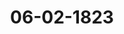 ---  
schema: default  
title: 06-02-1823  
organization: Team Charlie  
notes: "<p>Description</p><p>Erste Sitzung.

Geschehen, Frankfurt den 6. Februar 1823.

In Gegenwart

Von Seiten Oesterreichs: des von dem Kaiserlich=Königlichen präsidirenden Gesandten

Herrn Grafen von Buol=Schauenstein, substituirten Königlich=Sächsischen

Gesandten, Herrn von Carlowiz;

Von Seiten Preussens: des Königlichen wirklichen geheimen Staats= und Cabinets=

Ministers, Herrn Grafen von der Goltz;

Von Seiten Baierns: des Königlichen wirklichen Staatsraths, Herrn von Pfeffel;

Von Seiten Sachsens: des Königlichen Geheimen Raths, Herrn von Carlowiz;

Von Seiten Hannovers: des Königlichen Geheimen Raths, Herrn von Hammerstein;

Von Seiten Würtembergs: des Königlichen Herrn Staatsministers, Freiherrn von

Wangenheim;

Von Seiten Badens: des von dem Großherzoglich=Badischen Herrn Gesandten, Frei=

herrn von Blittersdorff, substituirten Königlich=Baierischen Gesandten, Herrn

von Pfeffel;

Von Seiten Kurbessens: des Kurfürstlichen Geheimen Raths und Kammerherrn, Herrn

von Lepel;

Von Seiten des Großherzogthums Hessen: des Großherzoglichen Geheimen Raths,

Herrn von Harnier;

Von Seiten Dänemarks, wegen Holstein und Lauenburg: des Königlich=Dänischen

geheimen Conferenzraths, Herrn Grafen von Eyben;

Von Seiten der Niederlande, wegen des Grosberzogthums Luxemburg: des

Königlich=Niederländischen Generallieutenants, Herrn Grafen von Grünne;

Von Seiten der Großherzoglich= und Herzoglich=Sächsischen Häuser: des

Großherzoglich= und Herzoglich=Sächsischen wirklichen Geheimen Raths, Herrn

Grafen von Beust;Von Seiten Braunschweigs und Nassau's: des Herzoglich=Nassauischen Herrn Staats=

ministers, Freiherrn von Marschall:

Von Seiten von Mecklenburg=Schwerin und Mecklenburg=Strelitz: des Groß=

herzoglich=Mecklenburg=Strelitzischen Staatsministers, Herrn von Pentz;

Von Seiten Holstein=Oldenburgs, Anhalts und Schwarzburgs: des Herzoglich

Holstein=Oldenburgischen Kammerherrn, Herrn von Both;

Von Seiten von Hohenzollern, Liechtenstein, Reuß, Schaumburg=Lippe,

Lippe und Waldeck: des Großherzoglich=Hessischen Herrn Geheimen Raths,

Freiherrn von Leonhardi;

Von Seiten der freien Städte, Lübeck, Frankfurt, Bremen und Hamburg,

des Herrn Syndicus Dr. Curtius;

und meiner, des Kaiserlich=Oesterreichischen wirklichen Hofraths und Canzlei=Directors,

Freiherrn von Handel.

</p><p>§.1</p><p>Substitutionen.

Der Königlich=Sächsische Gesandte, Herr von Carlowiz, zeigt an, daß er

noch ferner von dem Kaiserlich=Königlichen präsidirenden Gesandten, Herrn Grafen von

Buol=Schauenstein, substituirt sey.

Nicht minder habe er zu eröffnen, daß der Königlich=Baierische Herr Gesandte von

Pfeffel für den Herrn Bundestagsgesandten Freiherrn von Blittersdorff die Groß=

herzoglich=Badische Stimme führe.</p><p>§.2</p><p>Mittheilungen von Oesterreich, Rußland und Preussen, über die Resul

tate des Congresses von Verona, 4822.

Der einstweilige Stellvertreter des Präsidii. Die allerhöchsten Höfe von

Oesterreich, Preussen und Rußland haben sich bewogen gefunden, am Schlusse der Confe=

renzen zu Verona an ihre sämmtlichen diplomatischen Agenten eine Circular=Depesche zu

erlassen, um die Regierungen, bei welchen dieselben accreditirt sind, sowohl mit den Re=

sultaten jener Conferenzen, als mit den von den allerhöchsten Monarchen, in unmittelbarer

Beziehung auf die gegenwärtige Lage von Europa, von Neuem ausgesprochenen Grund=

sätzen und Gesinnungen bekannt zu machen. Hiernach hat der Kaiserlich=Königlich=Oester=

reichische allerhöchste Hof mich beauftragt, dieselbe Mittheilung in dessen Namen an die hoheBundesversammlung zu bringen. Zugleich bin ich durch den Königlich=Preussischen Bundes=

tagsgesandten, Herrn Staats= und Cabinets=Minister Grafen von der Goltz, und den,

bei dem durchlauchtigsten Bunde accreditirten, ausserordentlichen Gesandten und bevollmächtig=

ten Minister des Kaiserlich=Russischen Hofes, Herrn wirklichen Geheimen Rath Freiherrn

von Anstett, zu einer ebenmäsigen Mittheilung veranlaßt worden.

Der hohen Bundesversammlung werden diese Circular=Depeschen, nebst der von der

Kaiserlich=Russischen Gesandtschaft empfangenen Begleitungsnote, hier vorgelegt.

Circulaire.

Véronc le 14 Décembre 1822.

« Mon etc. etc.

«Vous avez été instruit par les pièces qui Vous furent adressées au moment de

la clôture des Conférences de Laibach au mois de Mai 1821, que la réunion des

Monarques Alliés et de Leurs Cabinets se renouvelerait dans le courant de l'année

1822, et que l'on y prendrait en considération le terme à fixer aux mesures qui

sur les propositions des Cours de Naples et de Turin, et de l'aveu de toutes les

Cours d'Italie, avaient été jugées nécessaires pour raffermir la tranquillité de la

Péninsule après les funestes évènemens des années 1820 et 1821.

«Cette réunion vient d'avoir lieu et nous allons Vous en faire connaître les

principaux résultats.

« D'après la Convention signée à Novare le 24 Juillet 1821, l'occupation d'une

ligne militaire duns le Piémont par un corps de troupes auxiliaires, avait été éven-

tuellement sixée à une année de durée, sauf à examiner lors de la réunion de 1822

si la situation du l'ays permettrait de la faire cesser ou rendrait nécessaire de la

prolonger.

«Les Plénipotentiaires des Cours signataires de la Convention de Novare, se.

sont livrés à cet examen conjointement avec le Plénipotentiaire de S. M. le Roi de

Sardaigne; et il a été reconnu que l'assistance d'une force alliée n'était plus néces

saire pour le maintien de la tranquillité du Piémont. S. M. le Roi de Sardaigne avant

indiqué Elle-même les termes qu Elle jugeait convenable de fixer pour la retraite

successive des troupes auxiliaires, les Souverains alliés ont accédé à Ses proposi

tions, et il a été arrêté par une nouvelle Convention, que la sortie de ces troupes

du Piémont commencerait dès le 31 Décembre de l'année présente, et serait défini

tivement terminée par la remise de la forteresse d'Alessandrie, au 30 Septembre 1823.« D'un autre côté, S. M. le Roi des Deux-Siciles a fait déclarer aux Trois Cours

qui avaient eu part à la Convention signée à Naples le 18 Octobre, que l'état actue

de Son pays Lui permettait de proposer une diminution dans le nombre des troupes

auxiliaires stationnées dans diftérentes parties du Royaume. Les Souverains Alliés

n'ont pas hésité à se prêter à cette proposition; et l'armée d'occupation du Ro

vaume des Deux-Siciles sera dans le plus court délai diminuée de dix-sept-mille

hommes.

« Ainsi s'est réalisée, autant que les événemens ont répondu aux voeux des

Monarques, la déclaration faite au moment de la clôture du Congrès de Laibach:

«« Que loin de vouloir prolonger au delà des limites d'une stricte nécessité, Leur

««intervention dans les affaires d'Italie, Leurs Majestés désiraient bien sincèrement,

««que l'état des choses qui Leur avait imposé ce pénible devoir, vint à cesser le

«« plutôt possible et ne se reproduisit jamais»». — Ainsi s'évanouissent les fausses

alarmes, les interprétations hostiles, les prédictions sinistres, que l'ignorauce et la

mauvaise foi avaient fait rétentir en Europe, pour égarer l'opinion des peuples sur

les intentions franches et loyales des Monarques! Aucune vue secrête, aucun calcul

d'ambition ni d'intérêt n'avait eu part aux résolutions qu' une nécessité impérieuse

Leur avait dictée en 1821; résister à la révolution; prévenir les désordres, les

crimes, les calamités innombrables qu'elle appellait sut l'lalie toute entière; y

rétablir l'ordre et la paix ; fournir aux Gouvernemens légitimes l'appui qu'ils étaient

en droit de réclamer; — tel a été l'unique objet des pensées et des efforts des

Monarques. A mesure que cet objet s'accomplit, Ils retirent et retireront des

secours, qu'un besoin trop réel avait seul pu provoquer et justifier; heureux de

pouvoir abandonner aux Princes que la Providenre en a chargés, le soin de veiller

à la sûreté et à la tranquillité de Leurs peuples, et d'enlever ainsi à la malveillance

jusqu' au dernier prétexte dont elle ait pu se servir pour répaudre des doutes sur

l'indépendance des Souverains de l'Italie.

« Le but du Congrès de Vérone, tel qu'un engagement positif l'avait désigné,

aurait été rempli par les résolutions adoptées pour le soulagement de l'ltalie.

Mais les Souverains et les Cabinets réunis n'ont pu se dispenser de porter leurs

regards sur deux graves complicatious, dont le développement les avait constam-

ment occupés depuis la réunion de Laibach.

« Un évènement d'une importance majeure avait éclaté vers la fin de cette

dernière réunion. Ce que le génie révolutionnaire avait commencé dans la

Péninsule Occidentale, ce qu'il avait tenté en Italie, il était parvenu à l'exécuteraux extrémités orientales de l'Europe. A l'époque même où les révoltes militaires

de Naples et de Turin cédèrent à l'approche d'unc force régulière, le brandon de

l'insurrection fut lancé au milieu de l'Empire Ottoman. La coincidence des évè

nemens ne pouvait laisser aucun doute sur l'identité de leur origine. Le même

mal se reproduisant sur tant de points divers et toujours avec des formes et un

langage analogues, quoique sous des prétextes différens, trahisait trop évidem-

ment le foyer commun d'où il était sorti. Les hommes qui avaient dirigé ce

mouvement, s'étaient flattés d'en tirer parti, pour semer la division dans les con

seils des Puissances, et pour neutraliser les lorces que de nouveaux dangers pou

vaient appeler sur d'autres points de l'Europe. Cet espoir fut trompé. Les

Monarques décidés à repousser le principe de la révolte, en quelque licu et sous

quelque forme qu'il se montrât, se hâtèrent de le frapper d'une égale et unanime

réprobation. Invariablement occupés du grand objet de Leurs sollicitudes com

munes, Ils sûrent résister à toute considération qui aurait pu les détourner de

leur route; mais écoutant en même temps la voix de Leur conscience et d'un

devoir sacré, Ils plaidèrent la cause de l'humanité, en faveur des victimes d'une

entreprise aussi irréfléchie que coupable.

« Les nombreuses communications confidentielles qui ont eu lieu entre les

cinq Cours pendant cette époque, une des plus mémorables de leur Alliance,

ayant placé les questions de l'Orient sur une base d'unanimité et d'accord com

plêtement satisfaisante, Leur réunion à Véronc n'a eu qu'à consacrer et à confir

mer ces résultats, et les Puissances amies de la Russie peuvent se flatter, qu'elles

feront disparaître par des démarches communes les obstacles qui ont pu retarder

l'accomplissement définitif de Leurs voeux.

D'autres évènemens dignes de toute la sollicitude des Monarques ont fixe

Leurs vues sur la position déplorable de la Péninsule occidentale de l'Europe.

« L'Espagne subit le sort réservé à tous les pays, qui ont eu le malheur de

chercher le bien dans des voies qui n'y conduisent jamais. Elle parcourt au

jourd'hui le cercle fatal de sa révolution; d'une révolution que des siommes éga-

rés ou pervers ont prétendu représenter comme un bienfait, comme le triomphe

même d'un siècle de lumières. Tous les Gouvernemens ont été témoins des ellorts

que ces hommes ont faits pour persuader à Leurs contemporaus, que cette révo-

lution était le fruit nécessaire et heureux des progrés de la civilisation, et le moyen

par lequel elle a été opérée et souteuue, le plus bel élan d'un patriotisme géné-

reux. Si la civilisation pouvait avoir pour but la destruction de la société, et s'il

Protok. d. d. Bundekvers. XV. Bd.était permis d'admettre que la force militaire pût s'emparer impunément de la di

rection des Empires dont elle n'est appelée qu'à maintenir la paix intérieure et

extérieure, certes, la révolution Espagnole aurait des tîtres à l'admiration des siè

cles, et la révolte militaire de l'ile de Léon pourrait servir de modèle aux résor-

mateurs. Mais la vérité n'a pas tardé à reprendre ses droits, et l'Espagne a fourni

aux dépens de son bonheur et de sa gloire un triste exemple de plus des consé

quences infaillibles de tout attentat contre les lois éternelles du monde moral.

«Le pouvoir légitime enchaîné et servant lui-même d'instrument pour renver

ser tous les droits et toutes les libertés légales; toutes les classes de la popula-

tion bouleversées par le mouvement révolutionnaire; l'arbitraire et l'oppression

exercés sous les formes de la loi; un Royaume livré à tous les genres de convul

sion et de désordre; de riches colonies justifiant leur émancipation par les mêmes

maximes sur lesquelles la mère-patrie a fondé son droit public, et qu'elle tente

rait en vain de condamner dans un autre hémisphère; la guerre civile consumant

les dernières ressources de l'Etat; — tel est le tableau que nous présente la

situation actuelle de l'Espagne; tels sont les malheurs qui asfligent un peuple

loyal et digne d'un meilleur sort; telle est enfin la cause directe des justes inquié

tudes que tant d'élémens réunis de troubles et de confusion ont dû iuspirer aux

pays immédiatement en contact avec la Péninsule. Si jamais il s'est élevé au sein

de la civilisation une Puissance ennemie des principes conservateurs, ennemie sur

tout de ceux qui font la base de l'Alliance Européenne, c'est l'Espagne dans sa

désorganisation présente.

«Les Monarques auraient-ils pu contempler avec indisférence tant de maux

accumulés sur un pays, et accompagnés de tant de dangers pour les autres?

N'ayant à consulter dans cette grave question que leur propre jugement et Leur

propre conscience, Ils ont dû se demander si, dans un état de choses que chaque

jour menace de rendre plus cruel et plus alarmant, il leur était permis de rester

spectateurs tranquilles, de prêter même par la présence de leurs Représentans, la

fausse couleur d'unc approbation tacite aux actes d'une faction déterminée à tout

entreprendre pour conserver son funeste pouvoir. Leur décision n'a pu être

douteuse. Leurs Missions ont reçu l'ordre de quitter la Péninsule.

«Quelques puissent être les suites de cette démarche, les Monarques auront

prouvé à l'Europe, que rien ne peut les engager à reculer devant une deler-

mination sanctionnée par Leur conviction intime. Plus Ils vouent d'amitié à S. M.

Catholique et d'intérêt au bien-être d'une Nation, que tant de vertus et de grandeur ont distinguée dans plus d'une époque de son histoire, et plus Ils ont senti

la nécessité de prendre le parti auquel Ils se sont arrêtés, et qu'ils sauront sou

tenir.

« Vous Vous convaincrez par le précédent Exposé, que les principes qui ont

onstamment guidé les Monarques dans les grandes questions d'ordre et de sta

bilité, auxquelles les événemens de nos jours ont donné une si haute importance,

n'ont point été démentis dans leurs dernières transactions. Leur union essentielle

ment fondée sur ces principes, loin de s'affaiblir acquiert d'époque en époque plus

de cohésion et de force. Il serait superflu de venger encore la loyauté et la

bienveillance de leurs intentions contre de méprisables calomnies que chaque jour

l'évidence des faits reduit à leur juste valeur. L'Europe entière doit enfin re

connaître, que la marche suivie par les Monarques est également en harmonie

avec l'indépendance et la force des Gouvernemens, et avec les intérêts bien

entendus des peuples. Ils ne regardent comme ennemis que ceux qui conspirent

contre l'autorité légitime des uns et en imposent à la bonne foi des autres, pour

les entraîner dans un abime commun. Les voeus des Monarques ne sont dirigés

que vers la paix; mais cette paix, bien que solidement établie entre les Puissances,

ne peut répandre sur la Société la plénitude de ses bienfaits, tant que la fermen

tation qui agite encore les esprits dans plus d'un pays, sera entretenue par les

suggestions perfides et par les tentatives criminelles d'une faction, qui ne veut que

révolutions et bouleversemens; tant que les Chefs et les instrumens de cette fac

tion, soit qu'ils marchent à front découvert, attaquant les trônes et les institutions,

soit qu'ils travaillent dans les ténèbres, organisant des projets sinistres, préparant

des complots ou empoisonnant l'opinion publique, ne cesseront de tourmenter les

peuples par le tableau sombre et menscager du présent et par des alarmes chimé

riques sur l'avenir. Les mesures les plus sages des Gouvernemens ne prospére-

ront, les améliorations les mieux combinées ne seront couronnées de succès, la

confiance ensin ne renaîtra parmi les hommes, que lorsque ces fauteurs de trâmes

odieuses seront réduits à une impuissance complète; et les Monarques ne croiront

voint avoir rempli leur noble tâche, avant de leur avoir arraché les arines qu'ils

pourraient tourner contre la tranquillité du monde.

En faisant part au Cabinet près duquel Vous êtes accrédité, des notions et

des déclarations que renferme la présente pièce, Vous aurez soin de rappeler en

même temps ce que les Monarques regardent comme la condition indispensable

de l'accomplissement de Leurs vues bienveillantes. Pour assurer à l'Europe, avecla paix dont elle jouit sous l'égide des traités, cet état de calme et de stabilité

hors duquel il n'y a pas de vrai bonheur pour les Nations, ils doivent compter

sur l'appui sincère et constant de tous les Gouvernemens. C'est au nom de leurs

premiers intérêts, c'est au nom de la conservation de l'ordre social et au nom des généra

tions futures, qu'ils le réclament. Qu'ils soicut tous pénétrés de cette grande

vérité, que le pouvoir remis entre Leurs mains est un dépôt sacré, dont Ils ont

à rendre compte'et à Leurs peuples et à la postérité, et qu'Ils encourent une re

sponsabilité sévère, en se livrant à des erreurs, ou en écoutant des conseils, qui

tôt ou tard les mettraient dans l'impossibilité de sauver Leurs sujets des malheurs

qu'ils Leur auraient préparés Eux -mêmes. Les Monarques aiment à croire, que

partout Ils trouveront dans ceux qui sont appelés à exercer l'autorité suprême

sous quelque forme que ce soit, de véritables Alliés, des Alliés, ne respectant pas

moins l'esprit et les principes, que la lettre et les stipulations positives des actes

qui forment aujourd'hui la base du systême Européen; et Ils se flattent que Leurs

paroles seront regardées comme un nouveau gage de Leur résolution ferme et in

variable de consacrer au salut de l'Europe tous les moyens, que la Providence a

mis à Leur disposition.

« Recevez, Mon etc.

Note

de son Exc. M. le Baron d'Anatott, Envoyé extraordinaire et Ministre plénipotentiaire

de S. M. l'Empereur de toutes les Russies près la Sérénissimo Consédération Germanique,.

adressée à

son Exc. M. le Baron de Carlowiz, Ministro de Saxo, présidant par substitution ln Diéte

25 J.m

1823

Germaniquo; datéc de Francfort s. M. lo—

«Le soussigné Envoyé extraordinaire et Ministre plénipotentiaire de Sa Majesté

l'Empereur de toutes les Russies près la Sérénissime Confédération Germanique a

l'honneur de prier Mr. le Baron de Carlowiz, Ministre de Saxe, présidant par sub

stitution la Diète de la dite Confédération, de vouloir bien porter à la connais

sance de cette illustre Assemblée la pièce ci-joint renfermant les résultais des

conférences de Vérone.

« Le soussigné a tardé de s'acquitter des ordres de sa Cour à l'égard de cette

communication officielle, parcequ'il a crû devoir attendre que les séances eussent

recommencées: la nature du sujet étoit digne d'une réunion faite pour apprécier

des maximes aussi élévées que salutaires.« Cette pièce avoit, d'ailleurs, déjà été communiquée officiellement à tous les

membres de la Sérénissime Confédération près desquels se trouvent des Légations

Russes, et fa Diête son organe ne pourra voir dans cette participation directe

qu'un nouveau témoignage de la considération de Sa Majesté l'Empereur de tou

tes les Russies.

«Aussi le soussigné attend il avec certitude une réponse conforme à sa dé

marche. Il se fonde à cet égard, sur un antécédent, qui a été vivement apprécié

et comme- il est dans la circulaire un langage, qui perdrait sa force sous tout

autre forme, il l'a communiquée dans toute son étendue.

« Le soussigné ne saurait se refuser cependant à la satisfaction de transcrire

ici un passage de cette pièce qui fixera sans doute l'opinion de la Diète dans le

sens le plus satisfaisant:

«« L'Europe entière est il dit, doit ensin reconnaitre que la marche suivie

« par les Monarques est également en harmonie avec l'indépendance et la

«« force des Gouvernemens et avec les intérêts bien entendus des peuples »».

Vouloir ajouter quelque chose à ce passage, ce serait l'assaiblir; et là ou

Liadépendance, la force des Gouvernemens et les intérêts des

Deuples sont admis comme bâse solennelle des principes qui doivent assûrer à

l'Europe, sous l'égide des traités, le calme et la stabilité, toutes les objec

tions disparaissent d'elles-mêmes. Les nations ne sont tranquilles qu'autant qu’el

les sont heureuses: et jamais le bonheur ne s'est trouvé dans l'agitation.

« Le soussigné n'insistera point sur des raisonnemens d'une évidence aussi

frappante; la pureté des intentions des Monarques n'en a pas besoin; et il se

hâte d'offrir ici à Mr. le Baron de Carlowiz, Ministre de Saxe, présidant par sub-

stitution la Diète de la Séréuissime Consédération Germanique, les témoignages de

sa haute considération».

Der Königlich=Preussische Herr Bundestagsgesandte, Graf von der

Goltz, eröffnete, daß er schon längst ermächtigt worden sey, die Circular=Depesche, Verona

vom 14. December vorigen Jahres, der hohen Bundesversammlung mitzutheilen; er habe nur

die Wiedereröffnung der Sitzungen abwarten wollen, diesen Auftrag zu vollziehen.

Der Kaiserlich=Königliche substituirte Gesandte, Herr von Carlowiz

fuhr hierauf fort:

Diese Circular=Depeschen sind den allerhöchsten und hohen Regierungen, welche in der

Bundesversammlung vertreten werden, bereits vorlängst bekannt, und es ist daher nicht zuzweifeln, daß auch die Bundestagsgesandtschaften mit den diesfallsigen Ansichten ihrer er=

lauchten und hohen Committenten bekannt seyn werden. Jn dieser Hinsicht habe ich anheim

zu stellen:

ob beschlossen werden wolle, von Seiten der hohen Bundesversammlung dem allerhöch=

sten Kaiserlich=Königlich=Oesterreichischen, Kaiserlich=Russischen und Königlich=Preussi=

schen Hofe für obige diplomatische Mittheilung Dank abzustatten und hierbei zu=

gleich die dankbare Uebereinstimmung des Bundes mit den Ansichten und Maasre=

geln auszudrücken, wodurch diese erhabenen Mächte die Ruhe und Ordnung in

Europa aufrecht zu erhalten suchen.

Preussen: wie Oesterreich.

Baiern. Der Königlich=Baierische Bundestagsgesandte ist beauftragt, zu erklären,

daß Seine Königliche Majestät von Baiern keinen Anstand nehmen, Allerhöchstvero vollkom=

menste Uebereinstimmung mit den, in der gemachten Mittheilung ausgesprochenen, weisen

und erhaltenden Grundsätzen der drei allerhöchsten Monarchen von Oesterreich, Preussen

und Rußland bei gegenwärtigem Anlasse zu versichern, und nicht zweifeln, daß diesen

Grundsätzen allseitige gerechte Anerkennung zu Theil werden wird.

Zugleich schließt sich der Königliche Gesandte dem Antrage auf eine angemessene Be=

antwortung der eingegangenen Communication, unter geziemender Verdankung der dem Deut=

schen Bunde als Europäischen Macht zugekommenen Eröffnung, vollkommen an.

Königreich Sachsen: wie Oesterreich.

Hannover. Obgleich der Gesandte keine Jnstructionen von seinem Hofe habe

welchem diese Mittheilung an den Bundestag noch nicht bekannt seyn könne, trage er doch

kein Bedenken, der Königlich=Baierischen Abstimmung beizutreten, indem er sich zugleich

auf seine vertraulich mitgetheilte und loco dictaturae angefügte Aeusserung beziehe.

Würtemberg. Die Königliche Gesandtschaft findet sich ermächtigt, den vorderen

Anträgen und Abstimmungen — in so weit sie darauf gerichtet sind, in der gesetzlichen Form

und in den geeigneten Ausdrücken für die geschehenen so hochwichtigen Mittheilungen

den lebhaftesten Dank des durchlauchtigsten Deutschen Bundes auszusprechen, und damit

zugleich die Versicherung der unumwundenen Anerkennung zu verbinden, welche die reine

Absicht der hohen Monarchen Oesterreichs, Rußlands und Preussens, die Selbststän=

digkeit und Stärke der Regierungen mit den wohlverstandenen Jnteressen der Völker, unter

dem Schutze der bestehenden Verträge, in volle Harmonie zu bringen und dadurch Ruhe

und Dauer zu begründen, in unzweifelhaften Anspruch nimmt — vollkommen beizutreten;

in so fern jene Anträge und Abstimmungen aber gewissermaßen eine gründlichere Erwägung

des Jnhalts des mitgetheilten Actenstückes selbst vorauszusetzen scheinen, kann sich die König=liche Gesandtschaft nicht für ermächtigt halten, ohne besondere Jnstruction irgend eine

Aeusserung dar über abzugeben.

Sie sieht sich daher für den Fall, wenn eine, eine solche reifere Erwägung voraussetzende,

Erwiederung beliebt werden wollte, zu dem in den Gesetzen begründeten Antrage ver=

pflichtet, daß zur Berathung und Abstimmung ein Termin anberaumt werden möge, binnen

welchem jeder Gesandte, der einer Jnstruction bedürfen möchte, damit versehen werden könne.

Daß dieser Antrag wirklich in den Gesetzen begründet sey, wird aus nachfolgender

kurzen Zusammenstellung erhellen, welche zugleich dasjenige näher bezeichnen dürfte, was

die Königliche Gesandtschaft unter der gesetzlichen Form einer Erwiederung auf eine diplo=

matische Mittheilung an den Bund versteht.

Jede Note oder Eröffnung einer auswärtigen, am Bundestage accreditirten, Gesandt=

schaft soll zur Kenntniß der Bundesversammlung gebracht werden.

Beschluß v. 12. Juni 1817, IV. 4.

Die Kronen Oesterreich und Preussen haben, in ihrer Eigenschaft als auswärtige Mächte,

dermalen keine am Bunde accreditirte Gesandte. Mittheilungen, welche sie, in dieser Eigen=

schaft, dem Bunde machen, werden demnach durch ein, in sonst üblicher Canzleiform an

die Souverains gerichtetes, Schreiben= unter der Unterschrift und Ausfertigung: der Deutsche

Bund, und in dessen Namen, der Kaiserlich=Oesterreichische präsidirende Gesandte der Bun=

desversammlung, zu erwiedern seyn.

Ibidem, II. 2. a. u. I. 2.

Die Bundesversammlung ist, auch in Beziehung auf die auswärtigen Verhältnisse des

Bundes, Organ der Gesammtheit.

Artikel 50 der Wiener Schlußacte.

Der Bund ist eine Gesammtmacht.

Artikel 2 der Wiener Schlußacte.

Hieraus folgt, daß eine jede, der Bundesversammlung von einer auswärtigen Macht

geschehene Mittheilung nur als eine, durch das Organ des Bundes — die Bundesversamm=

lung — an den Bund, keineswegs aber an die Gesammtheit der von Jnstructionen

unbedingt abhängigen Bundesgesandten, gerichtete Mittheilung betrachtet, daher

auch von der Gesammtheit der Bundestagsgesandten, als solcher, nicht erwiedert werden kann.

Artikel 8 der Wiener Schlußacte.

Die Erwiederung einer diplomatischen Mittheilung kann in der Regel, welche nur im

Gesetze bestimmte Ausnahmen erleiden darf, bloß als das Resultat eines Beschlusses

der Bundesversammlung angesehen werden.

Beschluß v. 12. Juni 1817, II. 2. u. IV. 1.Die Beschlußnahme setzt immer Erklärungen der Bundestagsgesandten voraus,

welche sie im Namen und Statt ihrer Regierungen

sey es zufolge allgemeiner oder be

sonderer Weisungen derselben-

zu Protokoll geben.

Für die Behandlung eines jeden Gegenstandes sind drei Hauptstufen gesetzlich be=

stimmt: der Antrag, die Erörterung, und die endliche Abstimmung darüber.

Sie werden allemal in zwei und — wenn der Vorschlag nicht bei der ersten Um=

frage einstimmig angenommen oder verworfen wird — in drei Sitzungen vertheilt, wozu

dann, den Umständen nach, eine vierte zur Schlußziehung kommt.

Geschäftsordnung, Abschn. III. §. 7. lit. a.

Ja, es kann ein einzelnes Mitglied, welches bereits gestimmt hat, sey es, daß etwa

in späteren Abstimmungen neue Gründe, die bei der Erörterung nicht vorgekommen, vor=

gebracht worden, sey es, um Mißverständnisse aufzuklären, nach beendigter Umfrage um

Aufschub der Schlußziehung ersuchen, nach dessen Bewilligung, welche, wenn nicht offen=

bare Chicane vorwaltet, schwerlich verweigert werden dürfte, sodann die weitere Erörterung

vorgenommen wird.

Ebend., Abschn. III. §. 7 lit. c.

Der wirklichen Abstimmung soll ein Beschluß, daß der Gegenstand zur Abstimmung

reif sey, vorhergehen, und dieser Beschluß soll nicht früher gefaßt werden, als bis der zur

Berathung gekommene Gegenstand hinreichend erörtert worden ist.

Ebend., Abschn. II. in fine.

Bedarf es, zum Zwecke der Abstimmung, der Einholung einer Jnstruction, so soll

dafür zugleich die Frist bestimmt werden, welche, in der Regel, einen Zeitraum von 6 bis 8

Wochen nicht übersteigen darf.

Ibidem.

Ob ein Gesandter einer Jnstruction bedürfe oder nicht, kann niemand, als er selber

beurtheilen; daß der vorliegende Gegenstand aber, sobald ein Beschluß darüber gefaßt werden

soll, der gewissermaßen in materialia causae eingeht, zu einer Jnstructions=Einholung von

Seiten derjenigen Gesandten, welche derselben noch ermangeln, geeignet sey, ist an sich klar.

Baden: wie Baiern.

Kurhessen. In Ermanglung specieller Instruction über die so eben vernommene

Mittheilung, würde die Gesandtschaft sich mit Vergnügen für verbindliche Verdankung der=

selben erklären. Da aber das Absehen darauf gerichtet wird, das der Deutsche Bund sich

über den Jnhalt der geschehenen Mittheilung erkläre, so nimmt die Gesandtschaft Anstand,

der Meinung Seiner Königlichen Hoheit des Kurfürsten vorzugreifen, und muß sich daber

das Protokoll bis zu Einlangung der erforderlichen Weisungen offen behalten.Graßherzogthüm Hessen. Man glaubte diesseits, allen Umständen nach,

erwarten zu können, daß, falls die heute gemachte hohe Mittheilung in dieser Versammlung

geschähe, auf eine einfache Erwiederung derselben, durch Empfangsanerkennung und Dank,

angetragen werden würde. Hierzu allein findet sich Großherzogliche Gesandtschaft vorläufig

zu stimmen ermächtigt.

Dänemark, wegen Holstein und Lauenburg. Der Königliche Gesandte ist

zwar für den so eben vorgebrachten Gegenstand mit speciellen Jnstructionen nicht ver=

sehen; allein die ihm bekannten Gesinnungen und Ansichten seines allerhöchsten Hofes, über

die von Ihro Kaiserlichen Majestäten von Oesterreich und Rußland, und Seiner Majestät

dem Könige von Preussen hier ausgesprochenen Gesinnungen und Grundsätze, berechtigen

ihn, im Namen seines allerhöchsten Hofes auch für Holstein und Lauenburg gleiche Gefühle

der Dankbarkeit und Verehrung an den Tag zu legen, und daher der Königlich=Baierischen

Abstimmung vollkommen beizutreten.

Niederlande, wegen des Großherzogthums Luxemburg. Ich befinde mich

ohne alle besondere Jnstruction über diesen Gegenstand. Jch bin indessen nicht hier,

um nich im Namen Seiner Majestät des Königs der Niederlande auszusprechen, Aller=

„höchstdessen Ansicht der Sache mir gänzlich unbekannt ist; als Großherzoglich=Luxembur=

gischer Bundestagsgesandte kann ich jedoch nicht anders, als mich zuversichtlich der so eben

vernommenen Erklärung von Holstein anschliessen.

Großherzoglich= und Herzoglich=Sächsische Häuser. Ungeachtet ich von

meinen höchsten Höfen mit keiner besondern Jnstruction versehen worden bin, so finde

ich doch, nach den mir im Allgemeinen bekannten Gesinnungen, keinen Anstand, der,

Erklärung des Königlich=Baierischen Herrn Gesandten beizutreten.

Braunschweig und Nassau: wie Baiern. Da übrigens aus den bereits abge=

gebenen Abstimmungen schon hervorgeht, daß die Mehrzahl der Stimmen in der Bundes=

versammlung mit den hier ausgedrückten Absichten und Grundsätzen der Mächte übereine

stimmt; so möchte es angemessen erscheinen, diese Uebereinstimmung eben so, wie es bei

einer früheren Veranlassung geschehen ist, auf welche sich die Note des Russisch=Kaiser=

lichen Herrn Gesandten bezieht, sofort durch Beschlußnahme auszusprechen, und den

Bundesbeschluß ohne weitern Aufschub zu fassen, welcher der Beantwortung der Russisch=

Kaiserlichen Gesandtschaft zur Grundlage dienen wird.

Daß ein solcher Beschluß von der Bundesversammlung, auch bei nicht vorliegender

Stimmeneinhelligkeit, gefaßt werden kann, geht aus einer ausdrücklichen Vorschrift der pro=

visorischen Geschäftsordnung hervor.

Protok. d. d. Bundesvers. XV. Bd.Es soll nämlich von der engern Versammlung darüber, nach III. 3. a des Beschlusses

vom 14. November 1816, durch vorläufige Abstimmung bestimmt werden:

ob ein Gegenstand sich ausnahmsweise sofort, oder vor der gewöhnlichen Frist,

zur Berathung und Beschlußnahme eigne?

Der Wunsch, daß hiernach in gegenwärtigem Falle jetzt verfahren werden möge, geht

aus der Ansicht hervor, welche die Mehrheit dieser hohen Versammlung theilen dürfte, daß es

in vielen Beziehungen für die Bundesversammlung sehr angenehm und wünschenswerth seyn

muß, ihre übereinstimmenden Ansichten den Höfen, welche dem Bunde die Mittheilung der

Resultate des neuesten Congresses gemacht haben, ohne weitern Aufschub auszubrücken; hier=

über möchte also vor allen Dingen, nach Maasgabe der ausdrücklichen Vorschrift der Ge=

schäftsordnung, Umfrage zu thun seyn.

Würtemberg. Daß die engere Versammlung entscheiden könne, ob der Gegen=

stand einer Abstimmung sich ausnahmsweise sofort, oder vor der gewöhnlichen Frist — was

unter der gewöhnlichen Frist, binnen welcher ein jeder Gegenstand von dem Präsidio zur

Berathung gebracht werden muß, zu verstehen sey, darüber giebt die Geschäftsordnung im

zweiten Abschnitte sattsame Auskunft — zur Verathung und Beschlußnahme eigne, leidet

durchaus keinen Zweifel; eben so unzweifelhaft ist es aber, daß diese Ausnahme durch

keine Mehrheit in der engern Versammlung beschlossen werden könne, da in dem nämlichen

Beschlusse, welcher für die abweichende Meinung angeführt wird, vorgeschrieben ist,

daß, wenn ein Vorschlag bei der ersten Umfrage nicht einstimmig angenommen oder

verworfen werde, die Behandlung eines solchen Gegenstandes in drei Sitzungen vertheilt

werden müsse.

Der Grund des Gesetzes ist klar. Man wollte der Berathung die nöthige Reife sichern

und von jeder Beschlußnahme die Uebereilung ausschliessen.

Die aufgestellte Regel muß also, wenn darauf von irgend einer Seite provocirt wird,

streng, im vorliegenden Falle aber um so strenger festgehalten werden, da die Achtung,

welche die Souverains, auf deren Mittheilungen geantwortet werden soll, fordern können,

die gewissenhafteste Beobachtung aller Formen gebietet. Denn eine Antwort, deren

Beschleunigung durch Verletzung der in den Bundesgesetzen vorgeschriebenen Formen erkauft

worden wäre, dürfte unstreitig Monarchen, denen die Heiligkeit der Verträge über Alles

geht — und alle Bundesgesetze sind ja nur eine fortlaufende Reihe völkerrechtlicher Ver=

träge — sicherer beleidigen, als erfreuen; zumal, da bereits schon eine nicht gerinze An=

zahl von Gesundten ausdrücklich bemerkt hat, daß sie sich zwar zur Abstimmung ermächtigt

halte, jedoch mit keiner Jnstruction versehen sey.Eine solche Ermächtigung der Königlichen Gesandtschaft liegt für sie weder in den

allgemeinen, noch in den besondern Jnstructionen ihres allerhöchsten Hofes.

Ob man diesen deßwegen, nach dem Antrage des Herrn Gesandten der 13. Stimme

von der Mitwirkung zu irgend einem, besonders aber zu einem Beschlusse der gegebenen

Art, ausschliessen dürfe, darüber sieht die Königliche Gesandtschaft der Abstimmung entgegen.

Der Königlich=Hannöverische Herr Gesandte äusserte: er glaube, daß es

gegen die Geschäftsordnung seyn würde, die Jedem gestattete Jnstructions=Einholung für

diesen Fall auszuschliessen.

Die Herren Gesandten Von Kurhessen, Luxemburg und der zwölften

Stimme, schlossen sich diesen Ansichten an.

Braunschweig und Nassau. Nach diesseitiger Ansicht, bezeichnen die Bestim=

mungen unter IIl der Geschäftsordnung, welche unter den Zahlen 4, 5, 6 und 7 folgen,

nur die Geschäftsbehandlung für diejenigen Gegenstände, welche die Bundesversammlung

zu der, früher unter 3, a bezeichneten, ausnahmsweisen Berathung oder Beschluß

nahme nicht für geeignet erkannt hat, für welche also eine weitläufigere Erörterung vor

behalten und unter diesen Nummern näher bestimmt werden muß.

Die Bestimmung 7, a kann also daher so wenig auf die unten 3, a bezeichneten Fälle

zurückbezogen werden, als die unmittelbar vorhergehenden unter 4, 5 und 6.

Mehrere frühere Beschlüsse dieser hohen Versammlung werden diese Ansicht bestätigen;

z. B. der durch Majora in der 31. Sitz. 1820, §. 170, auf eine Anzeige der freien Städte

gegen Oldenburg gefaßte Bundesbeschluß.

Dürfte man aber auch mit der Königlich=Würtembergischen Gesandtschaft annehmen.

daß diese Bestimmungen auch auf die Fälle unter 3, a zurück zu beziehen wären, so wurde doch

daraus für den vorliegenden Fall, wenn er unter 3, a von dieser hohen Versammlung subsumirt

wird, weiter nichts folgen, als daß die Beschlußnahme bis zur dritten Sitzung, mithin nur eine

kurze Zeit, verschoben, keineswegs aber, nach dem Königlich=Würtembergischen Antrage, von

dem Königlich=Würtembergischen Jnstructions=Eingang abhängig erklärt werden müsse.

Es ist also die diesseitige Ansicht nicht auf eine Verletzung der in den Bundesgesetzen

vorgeschriebenen Form gerichtet, sondern nur auf deren, nach diesseitiger Meinung, sachge=

mäsen Anwendung auf den vorliegenden Fall.

Ueberdieß kann, wenn der Fall unter die Vorschrift III. 3, a zu subsumiren beschlossen

werden sollte, die Versammlung auch nicht auf das entfernteste der Vorwurf einer Ueber=

eilung treffen.

Die Circularnote ist unter dem 14. December 1822 erlassen worden. Zu Anfang des

gegenwärtigen Jahres befand sie sich also in sämmtlichen Bundescabinetten. Diese hattenalso bis zum 6. Februar volle Gelegenheit und Zeit, höchstihren Gesandtschaften ihre mit

den Absichten und Grundsätzen der Circularnote übereinstimmenden, oder auch abweichenden

Ansichten mitzutheilen.

Dieses scheint auch wirklich geschehen zu seyn; denn nur dadurch hat sich bereits den

6. Februar die Mehrheit in dem Stand befunden, beifällig abzustimmen.

Eben darum ist es auch nicht anzunehmen, daß die drei noch zurückstehenden Abstim=

mungen für diese eminente Majorität die Veranlassung geben werden, ihre bisherigen An=

sichten über einen so wichtigen Gegenstand abzuändern.

Es möchte daher nur geschäftsbeförderlich und mit früheren Vorgängen übereinstimmend

erscheinen, zur sofortigen Beschlußnahme, unter Beobachtung der vorliegenden bundesge=

setzlichen Formen, zu schreiten.

Würtemberg. Die Königliche Gesandtschaft überläßt dieser hohen Versammlung,

über den Werth der vorstehenden Ansicht, die ihr weder in jure noch in facto begründet

erscheint, zu entscheiden.

Mecklenburg=Schwerin und Strelitz: wie Oesterreich.

Holstein=Oldenburg, Anhalt und Schwarzburg: sey zwar ohne specielle

Jnstruction hierüber, glaube jedoch, in Folge seiner allgemeinen Jnstructionen, dem

Baierischen Voto beistimmen zu können.

Hohenzollern, Liechtenstein, Neuß, Schaumburg=Lippe, Lippe und

Waldeck. Die diesseitige Gesandtschaft ist zwar für diesen Fall nicht speciell instruirt

trägt jedoch kein Bedenken, in Gemäßheit allgemeiner Jnstruction, dem Präsivialantrage

beizutreten.

Die freien Städte, Lübeck, Frankfurt, Bremen und Hamburg. Der

Gesandte, wiewohl er sich nicht in dem Fall erhaltener Jnstruction befindet, tritt der

Königlich=Baierischen Erklärung bei.

Präsidium. Alle Stimmen vereinigten sich dahin, daß den Herren Gesandten von

Oesterreich, Rußland und Preussen der Empfang der Circular=Depeschen zu bestätigen,

und für die Mittheilung derselben, unter Anerkennung der auf Erhaltung der Ruhe der

Welt gerichteten Absichten J. J. J. M. M. M., der Dank der hohen Bundesversammlung

auszudrücken sey. Nachdem diejenigen, welche eine im Ausdrucke verschiedene Abstimmung

zu Protokoll gegeben hatten, in den Abstimmungen der Majorität ihre eigene Meinung

wiedergefunden haben, sollte zugleich mit jenem Danke die Erklärung einer vollkommenen

Uebereinstimmung mit den weisen und erhaltenden Grundsätzen, welche darin enthalten sind,

verbunden werden. Für diese Ansicht haben sich daher 14 Stimmen erklärt. Da jedoch

Würtemberg, dem eine solche Erklärung ein Eingehen in den Jnhalt der gemachten Mit=theilung vorauszusetzen schien, und, aus gleichem Grunde, Kur= und Großherzogthum Hessen

Jnstructions=Einholung sich vorbehalten haben; so wäre der Beschluß auf Einlangung derselben

auszusetzen, und sind die erwähnten drei Gesandtschaften zu ersuchen, sobalo als möglich, spä=

testens aber innerhalb der legalen Frist, ihre Erklärungen beizubringen.</p><p>§.3</p><p>Besoldungs= und Pensions=Rückstände der zum vormaligen Kaiserlichen und Reichskammergerichte gehörigen Personen betreffend. (25. Siz. §. 197 v. J. 1822.) Oesterreich. Durch den, in der 25. vorjährigen Bundestags=Sitzung erstatteten, gutachtlichen Commissionsbericht, in Betreff der Besoldungs= und Pensions=Rückstände der zum vormaligen Reichskammergerichte gehörigen Personen, worüber die Jnstructions=Einho= lung beschlossen worden ist, hat der K. K. Oesterreichische Hof nicht ohne Jnteresse einen Gegenstand in Anregung gebracht gesehen, auf dessen Erledigung, seit der am 14. Juli 1817 erfolgten kammergerichtlichen Sustentations=Regulirung, von Seiten der Betheiligten, zufolge der ihnen gegebenen Hoffnungen und zum Theil als wesentliches Bedürfniß, nicht ohne gültigen Grund geharrt wird. Unter allgemeiner Beziehung auf jenes, bereits früher ausführlich entwickelte und auch allerseits bei dem Regulirungsgeschäft selbst factisch anerkannte, besondere Verhältniß, in welchem der Kaiserlich=Königliche Hof durch die, bei Niederlegung der deutschen Kaiserwürde freiwillig übernommenen und noch heute grossen Theils zu bestreitenden, sehr bedeutenden Lasten sich befindet, würde derselbe, mit Vertrauen in die Zweckmäsigkeit der für die Berichtigung dieser Rückstände von den übrigen Bundesgliedern zu fassenden und auszuführenden Ent= schliessungen und Anordnungen, sich auf die Erklärung beschränken, denselben beistimmen zu wollen, wenn nicht durch den, in dem Commissionsgutachten aufgenommenen, theils defi= nitiven, theils eventuellen Antrag auf Deckung des größten Theils dieser Rückstände durch allgemeine Concurrenz, nach dem Verhältniß der provisorischen Bundesmatrikel, gerechte Veranlassung zu folgenden Bemerkungen gegeben würde. Man erkennt wohl keineswegs die Schwierigkeiten, welche sich dermalen der Auffindung von Mitteln zur Berichtigung dieser Forderung entgegenstellen, nachdem bereits über die kammergerichtlichen Activcapitalien, alo das hierzu vorhanden gewesene geeignetste Mittel, disponirt worden ist; allein diese Schwierigkeiten dadurch besiegen zu wollen, daß gerade derjenige Hof, welcher, durch freiwillige Uebernahme eines grossen Theils der vormaligen Reichsdienerschaft auf seine Kosten, anerkanntermaßen weit mehr als seine, in irgend einer

Beziehung ihn treffenden, Verbindlichkeiten erfüllt hat, nunmehr, und zwar vermöge seines

Matrikular=Verhältnisses im Bunde, die größte Quote der zur Befriedigung erforderlichen

Summe tragen soll,

hierin liegt ein Anspruch, welchen das Oesterreichische Aerar gewiß

mit vollem Rechte nicht anzuerkennen vermag.

Die Commission hat zwar ihren Antrag dadurch zu motiviren gesucht, daß man von

Seite Oesterreichs, in der 38. Sitzung vom Jahre 1817, sich bereit erklärt hat, die diesem

Staate vor Auflösung des Kammergerichts zur Last fallenden Kammerzieler=Rückstände, zum

Behufe der Deckung des ältern Rückstandes der Canzleipersonen, berichtigen zu wollen, und

ferner auch dadurch, daß Böhmen und der Burgundische Kreis in den Büchern mit einem

ansehnlichen Rückstande aufgeführt stehen; allein der erwähnten Zusicherung kann doch wohl

keine andere Deutung gegeben werden, als daß man sich zu dieser Leistung nur in so fern

bereit erklärte, wenn auch alle ältern Reste der übrigen vormaligen Reichsstände abgeführt wür=

den, und daß es sich hierbei nur um liquide Reste handle, wohin jedoch die in dem Berichte

erwähnten nicht durchaus gerechnet werden können, welches zu erläutern man sich nöthigen=

falls vorbehält.

Der K. K. Hof nährt die gegründete Ueberzeugung, daß diese Betrachtungen hinreichen

werden, die, zur Tilgung der kammergerichtlichen Sustentations=Rückstände in Vorschlag

gebrachte, allgemeine Concurrenz, nach dem Verhältniß der provisorischen Bundesmatrikel

als unzulässig darzustellen; derselbe glaubt jedoch keineswegs die Besorgniß nähren zu müssen,

daß die Erledigung dieses, die Gefühle der Theilnahme so wesentlich anregenden, Gegenstan=

des dadurch auf sich beruhen werde, und zweifelt nicht, daß, sowohl in der möglichsten Flüs=

sigmachung der ältern Kammerzieler=Reste— deren Abtragung, in so fern sich wirklich liquide

Oesterreichische darunter befinden, hier wiederholt zugesichert wird — als auch subsidiarisch

in einer unter denjenigen Staaten, welche zur kammergerichtlichen Sustentationscasse bei=

getragen haben, gefälligst zu treffenden Vereinigung über eine nachträglich zu leistende Um=

lage, noch immerhin angemessene Mittel zur Deckung der fraglichen Ruckstände sich dar=

bieten dürften.

Baiern. Der Königlich=Baierische Bundestagsgesandte ist von seinem allerhöchsten

Hofe angewiesen, dessen Erklärung auf den in der 25. vorjährigen Sitzung (§. 197) er=

statteten Commissionsbericht über das reichskammergerichtliche Pensionswesen pro praeterito

in der doppelten Beziehung abzugeben, nämlich:

1) hinsichtlich der darin aufgestellten Grundsätze, sowohl in Ansehung der zu befrie

digenden Jndividuen, als der zu derselben Befriedigung verpflichteten Staaten, undvollkommen beizupflichten, und dabei auch hinsichtlich der Forderungen der dritten

Classe (den Besoldungsrückständen verstorbener Canzleipersonen) für deren vollständige

Befriedigung Sich zu erklären, wonach, nach diesseitigem Dafürhalten, von der in Antrag

gekommenen Reduction derselben auf die Hälfte, oder gar auf ein Drittheil des Betrages,

die ohnehin der Billigkeit nicht ganz gemäß seyn möchte, um so mehr Umgang zu nehmen

seyn dürfte, als die Differenz nicht mehr als 15,553 fl. beträgt; eine Summe, welche für

die deutschen Bundesregierungen wohl nicht von besonderer Bedeutung, für die dürftigen

Betheiligten aber von der größten Wichtigkeit ist. Hierbei ist auch noch zu bemerken, daß

in dem Commissionsberichte sub Num. 1 zwar auch eines Rückstandes der Kammergerichts=

boten von 0,300 bis 6,900 fl. Erwähnung geschieht, dieser Betrag jedoch in die Summe

des Rückstandes der besoldeten Mitglieder von 27,795 fl. 47 kr. nicht aufgenommen und

auf die Berichtigung desselben kein Vorschlag gemacht worden ist, sohin diese dürftige Classe

vormaliger Reichsdiener leer ausgehen würde.

Den, in Bezug auf die zweite in dem Commissionsberichte verhandelte Frage über die

Deckungsart der vorhandenen Rückstände, subl gemachten Vorschlag, nämlich die

drei ersten Classen von Rückständen gänzlich oder zum Theile den Kronen Baiern und Würtem=

berg (wegen der in ihre Dienste getretenen Kammergerichtspersonen) zuzuweisen, ist übrigens der

Königlich=Baierische Bundestagsgesandte, als aller Billigkeit ganz entgegen, mit Bestimmtheit

abzulehnen brauftragt. Denn, so viel wenigstens die bei der Auflösung des Kammergerichts

von Baiern übernommenen Assessoren von Ullheimer und von Cramer betrifft, so war

23

2 hinsichtlich der, von Seiner Königlichen Majestät von Baiern wiederholt empfohlenen,

gänzlichen Erledigung der gerechten Reclamation des Königlichen Justizministers,

Grafen von Reigersberg.

ad 1) Jn ersterer Hinsicht nehmen Seine Königliche Majestät keinen Anstand, dem

Vorschlage:

die sämmtlichen, in dem Gutachten als erste, zweite, dritte und vierte Classe be=

zeichneten Forderungen durch Beiträge der Bundesglieder nach dem Matrikular=An=

schlage zu decken,

deren Uebernahme nicht etwa provisorisch, sondern in definitiver Weise erfolgt, und die Auszah=

lung ihrer Pensionen nicht durch Anweisung oder auf Abrechnung, sondern, gleich der Be=

zehlung jeder andern ordentlichen Pension, unmittelbar an die Person der Berechtigten ge=

schehen, daher Baiern, bei viel längerem Leben genannter Pensionisten, eben so wenig einen

Beitrag zu diesen Pensionen von andern Bundesgliedern, deren Lasten inzwischen vermin=

dert worden wären, zu erwarten gehabt hätte, als Seine Königliche Majestät Sich nun=mehr für verpflichtet erachten können, die übrigen deutschen Staaten an dem zufälligen

Vortheile der Verminderung einer diesseitigen Last Antheil nehmen zu lassen.

ad 2) Hinsichtlich des zweiten Punctes, nämlich des für den Königlich=Baierischen

Staatsminister der Justiz, Grafen von Reigersberg, mit vollem Rechte geforderten und

zum größten Theile auch bereits bewirkten Ersatzes der seit 1807 zur provisorischen Susten=

tation unbesoldeter Cameralen aus freiem Antriebe und menschenfreundlicher Absicht gelei=

steten Vorschüsse, ist vorerst noch zu bemerken, daß der Betrag dieser Forderung sich nicht

wie in dem Commissionsberichte geschehen, auf 37,294 fl. 50 kr., sondern gegenwärtig noch

auf 40,552 fl. 33 kr. beläuft, indem

Preussen

Königreich Sachsen

Hannover

Kurhessen

Dänemark, wegen Holstein und Lauenburg

die Niederlande, wegen Luxemburg

Braunschweig

Mecklenburg=Schwerin

Sachsen=Gotha

Sachsen=Meiningen

Liechtenstein

mit 25,927 fl. — kr.

4,121 = 35

4,255 ; —

1,728 = 30 :

1,263 = 12 :

797 = 40

664 - 45

997 = 24

598 = -

166 = 12

33 = 15

40,552 fl. 33 kr.

im Rückstande geblieben sind.

Es erscheint demnach billig und angemessen, daß die Berichtigung dieses Betrages den

damit im Rückstande verbliebenen Bundesgliedern zugewiesen werde, und der Königlich=Baie=

rische Gesandte ist beauftragt, zu einem hierauf gehenden Bundestagsbeschlusse mitzuwirken;

dem in dem Commissionsberichte gemachten Vorschlage aber, jenen Betrag durch Matriku=

lar=Ausschlag auf sämmtliche deutsche Staaten zu decken, kann darum nicht beigestimmt

werden, weil denjenigen, welche ihren Antheil an gedachter Forderung bereits berichtigt

haben, dadurch, wider Recht und Billigkeit, zum Vortheile der Säumigen, eine neue Last

auferlegt würde.

Der Königlich=Baierische Bundestagsgesandte ist sonach angewiesen, darauf anzutragen,

daß die Befriedigung der vier ersten Classen von Rückständen durch Matrikularbeiträge

aller Bundesglieder, die der fünften aber durch endliche Leistung der rückständigen Bei=

träge derjenigen, denen solche obliegen, beschlossen und wirklich geleistet werde, und dabeizu erklären, daß Seine Königliche Majestät von Baiern Jhrerseits dazu in der Art mit=

zuwirken bereit seyen, das, was Allerhöchstdieselben an Beiträgen zur Deckung der vier ersten

Classen zu leisten hätten, dem Königlichen Justizminister Grafen von Reigeröberg angewiesen

werden solle, wogegen ein gleicher Betrag von denjenigen Staaten, welchen die Befriedi=

gung des Grafen von Reigersberg noch obliege, an die Sustentationscasse zu entrichten käme.</p><p>§.4</p><p>Reclamation des Regierungsdirectors Herquet zu Fulda, Pension

betreffend.

(26. Sitz. §. 221 v. J.)

Preussen. Dem Referate der 26. Sitzung vorigen Jahres würde die diesseitige Bun=

destagsgesandtschaft, nach den bei ihr bereits vorhanden gewesenen Datis, eine wesentliche Hin=

zufügung zu machen im Stande gewesen seyn, wenn sie vorgängige Kenntniß von dem

ferneren hiesigen Vorkommen der fraglichen Reclamation gehabt hätte.

Diese Reclamation würde einen Gegenstand der Verhandlung zwischen der diesseitigen

und Kurfürstlich=Hessischen Regierung ausgemacht haben, wenn dieselbe in den Kreis der

noch unerledigten Fuldaischen Ausgleichungs=Angelegenheiten gehörte.

Da die Reclamation aber keine derjenigen Fuldaischen Pensionen betrifft, über deren

Vertheilung Preussen und Kurhessen sich zu vereinigen gehabt, oder noch zu vereinigen hätten,

sondern den Anspruch auf lebenslängliche unbedingte Beibehaltung eines Rangverhältnisses

und eines Diensteinkommens, mit welchem der Regierungsdirector Herquet bei der diesseitigen

Besitznahme vorgefunden, demnächst aber im Jahre 1816 tractatenmäsig an Kurhessen über=

wiesen, und in gleicher Art von diesem Staate übernommen worden; so findet hierunter

in so weit von Uebereinkunft und Verhandlung zwischen beiden Staaten

die Rede ist, nunmehr ein völlig erledigtes Verhältniß statt, indem Preussen seiner ver=

pflichtung gegen den Regierungsdirector Herquet durch die Ueberweisung, Kurhessen seiner

Verpflichtung gegen Preussen durch die Uebernahme, Genüge geleistet hat.

Aus dem Bemerkten folgt demnach allerdings, daß die Königlich=Preussische Regierung

die Jntercession, so wie sie nachgesucht worden, und Preussen dieselbe nach vorlie=

genden Tractaten seinerseits allein hätte bewirken sollen, unbedingt verweigert hat,

indem dazu in den angeführten Verhältnissen keine Befugniß mehr gefunden worden.

Hierauf wurde einhellig

beschlossen:

daß diese Erklärung ad acta zu nehmen sey.

Protok. d. d. Bundesvers. XV. Vd.</p><p>§.5</p><p>Reclamation der Gräflich=Hahn'schen Familie und der Curatel des Frei

herrn Carl Reinhard von Gemmingen=Guttenberg, die Gleichstel

lung der Gläubiger der ehemaligen mittelrheinischen Reichsritter

schaft, — auch Stand der Auseinandersetzung der ehemaligen mittel

rheinischen reichsritterschaftlichen Angelegenheiten im Allgemeinen

betreffend.

(26. Sitz. §. 216 v. J.)

Preussen. Nach der Namens der Herzoglich=Nassauischen Regierung bereits in

der 25. Sitzung vorigen Jahres (§. 20 Herfolgten Anzeige, schien der Abschluß wegen der Angelegen=

heiten der vormaligen mittelrheinischen Reichsritterschaft, als zwischen sämmtlichen betheiligten

Regierungen wirklich erfolgt, betrachtet werden zu können, demnach, und da zugleich die Er=

ledigung der Gräflich=Hahn'schen und Freiherrlich= von Gemmingenschen Reclamation bemerkt

worden, eine fernere Erklärung, den allgemeinen und besondern Gegenstand betreffend, noch

kaum veranlaßt.

Da sich jedoch aus der von dem Großherzoglich=Hessischen Herrn Gesandten noch

neuerlich in der 26. Sitzung (§. 216) erfolgten Aeusserung ergiebt, daß die schließliche Genehmigung

der stattgehabten Uebereinkunft zwar Großherzoglicher Seits gleichfalls erfolgt sey, den

anderweitigen Ratificationen aber noch entgegengesehen werde; so ist diesseitige Gesandtschaft

hiemit nachzutragen veranlaßt, daß der Königlich-Preussische Commissarius sich bereits im

Julius vorigen Jahres nicht allein zum definitiven Abschlusse mit vollständigen Instructionen

versehen befunden hat, sondern auch zugleich beauftragt war, die auf Preussen fallenden

Gläubiger, und namentlich die Gräflich=Hahn'sche Familie und die Freiherrlich von Gem=

mingen=Guttenbergische Curatel, von der diesseits erfolgten Uebernahme ihrer Forderungen

officiell zu benachrichtigen, woraus sich demnach ergiebt, daß ein noch etwa vorhandener

Anstand der Natification Königlich=Preussischer Seits nicht mehr statt finden kann.

Diese Erklärung wurde an die Reclamations=Commission abgegeben.</p><p>§.6</p><p>Vertheilung einer Schuld des deutschen Großpriorats des Johanniter=

ordens an das Haus Lindenkampf und Olfers zu Münster.

(10. Sitz. §. 83 v. J.)

Der Königlich=Hannöverische Herr Bundestagsgesandte von Ham=

merstein, zeigt an, daß ihm von seinem allerhöchsten Hofe das Commissorium wegen

Vertheilung einer Schuld des deutschen Großpriorats des Johanniterordens an das Haus

Lindenkampf und Olfers zu Münster abgenommen, und dem Königlichen Oberappellations=

Rathe Falk übertragen worden sey.

Eben so zeigt der Königlich=Würtembergische Herr Gesandte an, daß sein

allerhöchster Hof dieses Geschäft für Würtemberg dem Königlichen Herrn Minister=Resi=

denten bei der freien Stadt Frankfurt, Freiherrn von Blomberg, übertragen habe; und

der Großherzoglich=Hessische Herr Bundestagsgesandte von Harnier

erklärt, daß der Großherzoglich=Hessische Herr Geheime Rath Meyer für das Großher=

zogthum Hessen zu dieser Commission ernannt sey.</p><p>§.7</p><p>Die Streitigkeit zwischen dem Großherzogthume Sachsen=Weimar=Eise=

nach und dem Fürstenthume Schwarzburg=Rudolstadt, dann den

Herzogthümern Sachsen=Coburg, Hildburghausen, Meiningen und

dem Fürstenthume Schwarzburg=Sondershausen, wegen der aus dem

Thüringer Rayonverbande vom Jahr 1814 herrührenden Forde

rungen.

(26. Sitz. §. 215 v. J.)

Der Königlich=Großbritannisch=Hannöverische Gesandte, Herr von

Hammerstein, gab zu Protokoll, daß er von dem Königlichen Cabinets-Ministerio zu

Hannover unter dem 4. vorigen Monats zu der Anzeige beauftragt sey, daß von demselben,

wegen des in der Streitigkeit über die aus dem Thüringer Rayonverbande vom Jahr

1814 herrührenden Forderungen von dem Königlichen Oberappellationsgerichte zu Celle

als Austrägalinstanz zu übernehmenden Auftrags, die erforderlichen Einleitungen verfügt.

und die eingesandten mit dem Bundes=Präsidial=Canzlei=Siegel verschlossenen Acten dem er=

wähnten Königlichen obersten Gerichtshofe zugesandt worden.</p><p>§.8</p><p>Vorstellung des Peter Molinari zu Mainz, wegen Ersatzes für die,

während des Feldzugs vom Jahre 1813 in Wickert an Kaiserlich

Oesterreichische Truppen abgegebenen, 25 Stücke Wein.

(16. Sitz. §. 132 v. J.)

Nassau. Bei der vorliegenden Reclamation, kann, nach diesseitiger Ansicht, abweichend

von dem, was von dem Herrn Referenten in seinem Vortrage unterstellt worden ist, von

Anwendung des 30. Art. der Schlußacte nicht die Rede seyn.

Es ist allgemeiner Kriegsgebrauch, daß fremde Truppen, die, ohne daß die zu ihrer

regelmäsigen Verpflegung nothwendigen Gegenstände im Voraus bereitet werden können, zu

Vornahme militärischer Operationen plötzlich an einem Puncte sich in grosser Anzahl sam=

meln, die zu ihrer Subsistenz nothwendigen Gegenstände militärisch in Beschlag zu nehmenpflegen, und zu diesem Zwecke verwenden, wenn regelmäsige Distributionen von der Orts=

obrigkeit nicht angeordnet werden können, und Magazine nicht vorhanden sind.

Ersatz pflegt in solchen Fällen den Beschädigten von den hinwegnehmenden Truppen,

oder dem Staate, dem solche Truppen angehören, nur dann geleistet zu werden, wenn be=

sondere Stipulationen dieses festsetzen. Eine allgemeine rechtliche Verbindlichkeit zum Er=

satze, ist bioher, insbesondere in Feindesland, niemals anerkannt worden.

Jn dem November des Jahres 1813, rückte plötzlich ein zahlreiches Oestreichisch=Russisches

Truppencorps von der alliirten Armee in die Position von Wickert vor, vertrieb aus der=

selben die französischen Truppen und nahm später mit Sturm Hochheim hinweg.

Die zu Wickert und in der Gegend befindlichen Lebensmittel reichten nicht für die

Bedürfnisse dieser Truppen hin. Regelmäsige Distributionen konnten von der Ortöobrigkeit

oder der Landesbehörde nicht angeordnet werden. Die Truppen nahmen daher sämmtliche

vorhandene Lebensmittel bei den einzelnen Einwohnern und auch die vorhandenen Wein=

vorräthe, die zwei hundert Stücke betragen haben mögen, militärisch, zur Deckung ihrer

Subsistenz, in Beschlag.

Unter diesen Weinvorräthen befanden sich auch die des gegenwärtigen Reclamanten.

Von Herzoglich=Nassauischer Seite war man um so weniger rechtlich befugt, von den krieg=

führenden Mächten einen Ersatz wegen dieser Kriegsbeschädigung einzelner Unterthanen zu verlan=

gen, als erst nach dieser militärischen Occupation Nassau der grossen Allianz beigetreten ist.

Von Nassauischer Seite kann man sich daher nicht für berechtigt erachten, von den

kriegführenden Mächten, und insbesondere von Oesterreich, einen Ersatz wegen dieser mili=

tärischen Hinwegnahme in Anspruch zu nehmen, man mag dieselbe benennen, wie man will.

Auch dem Beschädigten steht ein solches Recht nicht zu, so lange als in Europa der Grund=

satz nicht völkerrechtlich durchgeführt ist, daß der Beschädigte den Ersatz von der Macht zu

fordern hat, deren Truppen ihm den Schaden in Folge der Kriegsoperationen zugefügt haben.

Es ist also keineswegs zweifelhaft, ob Oesterreich oder Nassau den Ersatz zu leisten

habe; es kann also auch von einer Anwendung des 30. Art. der Schlußacte auf diesen

Fall, oder Begründung der Competenz dieser hohen Versammlung aus diesem Grunde, hier

keine Rede seyn.

Es handelt sich also hier nur von der Entscheidung der Frage: ob, nach der bestehenden

Nassauischen Landesgesetzgebung, die Wegnahme des Weins, so wie alle ähnliche Wegnahmen,

den beschädigten Eigenthümern aus Mitteln der Gemeinde, des Amtes oder des Landes zu

ersetzen sind, oder ob sie in die Cathegorie der Kriegsschäden und Vergewaltigungen fallen,

welche, nach bekannten Rechtsgrundsätzen, die Eigenthümer, die sie in Folge der Kriegszufälle

treffen, zu tragen haben?Hierüber steht die Entscheidung der verfassungsmäsig mit der Cognition hierüber be=

auftragten Landesbehörde zu. Jn dem Herzogthume Nassau ist diese Behörde das Landes=

regierungs=Collegium.

Es wird also der Reclamant anzuweisen seyn, sich zunächst an diese Behörde zu wen=

den, wenn er noch glaubt, daß ihm ein Ersatz wegen seines Verlustes aus Gemeindes=,

Amts= oder allgemeinen Landesmitteln gebühre, und er im Stande ist, noch neue Gründe

zu Unterstützung dieser Behauptung geltend zu machen.

Diese Erklärung wurde an die Reclamations=Commission abzugeben beschlossen.</p><p>§.9</p><p>Schrift des Justizraths Dr. v. Hornthal: rüber den Congreß zu Verona

und den Vorabend grosser Ereignisse. Nürnb. 1822.»

Der Königlich=Dänische, Herzoglich=Holstein= und Lauenburgische

Herr Gesandte, Graf von Eyben, giebt der hohen Bundesversammlung Kenntniß

von der unter Num. 129 eingetragenen Schrift des Justizraths Dr. v. Hornthal: - über

eden Congreß zu Verona und den Vorabend grosser Ereignisse=; worauf

beschlossen

wurde, dieselbe lediglich ad acta zu legen.</p><p>§.10</p><p>Einreichungs=Protokoll.

Die Eingaben:

Num. 1, eingereicht am 1. Januar 1823, von Dr. Ehrmann, Erinnerungsgesuch der

ehemaligen Domcapitularen zu Speyer, in Ansehung der Besteuerung

ihrer Sustentationsgelder.

Num. 2, einger. am 1. Januar, von Dr. Ehrmann, Beförderungsgesuch des Han=

delsmanns Peter Molinari zu Mainz, Entschädigung betreffend.

Num. 3, einger. eodem, von Dr. Ehrmann erneuertes Gesuch des Domscholaster

Freiherrn v. Boos, in Betreff rückständiger Forderungen des Mainzer Dom=

capitels an das ehemalige Großherzogthum Frankfurt von 1813 und 1814.

Num. 4, einger. eodem, von dem Königlich=Preussischen Premier=Lieutenant Eder

zu Neuwied, für sich und seinen Bruder, wegen Auszahlung der Gehalts= und

Pensions=Rückstände ihres verstorbenen Vaters, des Reichskammergerichts=

Protonotars Eder zu Wetzlar.

Rum. 5, einger. am 5. Januar, von dem Stadtvogt Harich zu Bischofsheim an der Tauber,

erneuerte Bitte um Auszahlung der Zinsen einer Capitalforderung von 8000 Fl.

von der Großherzoglich=Hessischen und Herzoglich=Nassauischen Regierung.Num. 6, einger. eodem, von dem vormal. Oberamt Alzey, Forderungen an die ehemalige

Reichsoperationscasse, im Betrage von 9941 fl. 45 kr.; mit 9 Anlagen.

Num. 7, einger. eodem, von dem vormaligen Oberamt Dornheim, Forderungen an

die ehemalige Reichsoperationscasse von 25,223 fl. 57 kr.

Num. 8, einger. eodem, von der Gemeinde Büdesheim, in der Rheinprovinz Hessen,

Forderungen an die ehemalige Reichsoperationscasse.

einger. eodem, von den Gemeinden Fauerbach und Langenhain, im

Num. 9

Großherzogthume Hessen, Forderungen an die ehemalige Reichsoperationscasse

von 70 fl. R. W.; mit 2 Anlagen.

Num. 10, einger. eodem, von Johann Wirth, Gutsbesitzer zu Undenheim, Forderung

an die vormalige Reichsoperationscasse von 662 fl. 56 kr.

einger. am 18. Januar, von dem Burgermeister Grode zu Gabsheim, For=

Num. 11

derungen an die ehemalige Reichsoperationscasse Namens der Gemeinden Bech=

tolsheim, Friesenhain, Gabsheim, Hohnheim, Köngernheim

an der Selz, Köngernheim, Lörzweil, Mommernheim, Kedols

heim, Niedersaulheim, Heßloch, Hernsheim, Abenheim, u. m. a.,

in der Rheinprovinz Hessen, im Betrage von 9,272 fl. 29 kr.; mit 25 Quitungen.

Num. 12, einger. am 4. Februar, von J. W. Remy dahier, Forderung an Nassau wegen

Lieferungen zu der ehemaligen Kurtrierischen Festung Ehrenbreitstein; mit Anlagen.

einger. eodem, von dem Reichskammergerichts-Pedellen Aßmann zu

Num. 13

Wetzlar, Gesuch um einstweilige Unterstützung aus der Reichskammergerichts=

Sustentationscasse.

einger. am 5. Februar, von Dr. Schreiber dahier, Bevollmächtigten in

Num. 14,

den Westphälischen Angelegenheiten, Gesuch um Festsetzung eines

neuen, möglichst kurzen, peremtorischen Termins zur definitiven Abstimmung

in Betreff der Domänenkäufer, und Veranlassung für möglichste Beschleu=

nigung der Arbeiten der in Berlin angeordneten Commission in Ansehung der

übrigen Westphälischen Angelegenheiten; mit 4 Anlagen.

Num. 15, einger. den 6. Februar, von Dr. Schlosser dahier, als Bevollmächtigten

der Ritterschaft des Herzogthums Holstein, Berichtigung eines Druck

fehlers in deren Denkschrift vom 4. Dec. vorigen Jahres (Num. 136) betr.,

wo Seite 38, Zeile 28 u. 30, statt «50 Procent 2, 25 Procent, zu lesen

sey.

wurden an die betreffenden Commissionen abgegeben.

Folgen die Unterschriften.</p>"  
resources:  
- format: png  
  name: Page5[0].png  
  url: ../../data_img/Protokolle_BV_15_1823/06-02-1823/Page5[0].png  
- format: png  
  name: Page6[0-1-2].png  
  url: ../../data_img/Protokolle_BV_15_1823/06-02-1823/Page6[0-1-2].png  
- format: png  
  name: Page7[2].png  
  url: ../../data_img/Protokolle_BV_15_1823/06-02-1823/Page7[2].png  
- format: png  
  name: Page8[2].png  
  url: ../../data_img/Protokolle_BV_15_1823/06-02-1823/Page8[2].png  
- format: png  
  name: Page9[2].png  
  url: ../../data_img/Protokolle_BV_15_1823/06-02-1823/Page9[2].png  
- format: png  
  name: Page10[2].png  
  url: ../../data_img/Protokolle_BV_15_1823/06-02-1823/Page10[2].png  
- format: png  
  name: Page11[2].png  
  url: ../../data_img/Protokolle_BV_15_1823/06-02-1823/Page11[2].png  
- format: png  
  name: Page12[2].png  
  url: ../../data_img/Protokolle_BV_15_1823/06-02-1823/Page12[2].png  
- format: png  
  name: Page13[2].png  
  url: ../../data_img/Protokolle_BV_15_1823/06-02-1823/Page13[2].png  
- format: png  
  name: Page14[2].png  
  url: ../../data_img/Protokolle_BV_15_1823/06-02-1823/Page14[2].png  
- format: png  
  name: Page15[2].png  
  url: ../../data_img/Protokolle_BV_15_1823/06-02-1823/Page15[2].png  
- format: png  
  name: Page16[2].png  
  url: ../../data_img/Protokolle_BV_15_1823/06-02-1823/Page16[2].png  
- format: png  
  name: Page17[2].png  
  url: ../../data_img/Protokolle_BV_15_1823/06-02-1823/Page17[2].png  
- format: png  
  name: Page18[2].png  
  url: ../../data_img/Protokolle_BV_15_1823/06-02-1823/Page18[2].png  
- format: png  
  name: Page19[2].png  
  url: ../../data_img/Protokolle_BV_15_1823/06-02-1823/Page19[2].png  
- format: png  
  name: Page20[2].png  
  url: ../../data_img/Protokolle_BV_15_1823/06-02-1823/Page20[2].png  
- format: png  
  name: Page21[2-3].png  
  url: ../../data_img/Protokolle_BV_15_1823/06-02-1823/Page21[2-3].png  
- format: png  
  name: Page22[3].png  
  url: ../../data_img/Protokolle_BV_15_1823/06-02-1823/Page22[3].png  
- format: png  
  name: Page23[3].png  
  url: ../../data_img/Protokolle_BV_15_1823/06-02-1823/Page23[3].png  
- format: png  
  name: Page24[3].png  
  url: ../../data_img/Protokolle_BV_15_1823/06-02-1823/Page24[3].png  
- format: png  
  name: Page25[3-4].png  
  url: ../../data_img/Protokolle_BV_15_1823/06-02-1823/Page25[3-4].png  
- format: png  
  name: Page26[5-6].png  
  url: ../../data_img/Protokolle_BV_15_1823/06-02-1823/Page26[5-6].png  
- format: png  
  name: Page27[6-7-8].png  
  url: ../../data_img/Protokolle_BV_15_1823/06-02-1823/Page27[6-7-8].png  
- format: png  
  name: Page28[8].png  
  url: ../../data_img/Protokolle_BV_15_1823/06-02-1823/Page28[8].png  
- format: png  
  name: Page29[8-9-10].png  
  url: ../../data_img/Protokolle_BV_15_1823/06-02-1823/Page29[8-9-10].png  
- format: png  
  name: Page30[10].png  
  url: ../../data_img/Protokolle_BV_15_1823/06-02-1823/Page30[10].png  
category:   
  - Protokolle_BV_15_1823  
maintainer: Frank Chen  
maintainer_email: t08zc21@abdn.ac.uk  
---